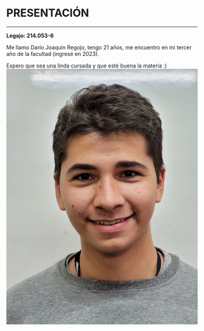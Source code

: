 # **PRESENTACIÓN**
***
**Legajo: 214.053-6**

Me llamo Darío Joaquín Regojo, tengo 21 años, me encuentro en mi tercer año de la facultad (ingresé en 2023).

Espero que sea una linda cursada y que esté buena la materia :)
![Foto de Dario](DarioFoto.jpeg)

